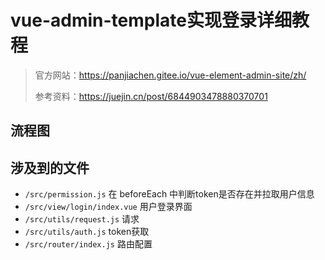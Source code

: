 # vue-admin-template实现登录详细教程

> 官方网站：https://panjiachen.gitee.io/vue-element-admin-site/zh/
>
> 参考资料：https://juejin.cn/post/6844903478880370701

## 流程图











## 涉及到的文件

- `/src/permission.js` 在 beforeEach 中判断token是否存在并拉取用户信息
- `/src/view/login/index.vue` 用户登录界面
- `/src/utils/request.js`  请求
- `/src/utils/auth.js` token获取
- `/src/router/index.js`  路由配置











